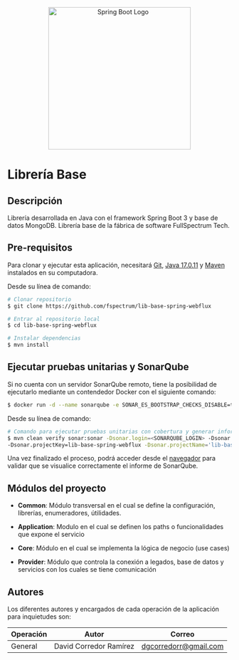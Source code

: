 <p align="center">
  <a href="https://spring.io/projects/spring-boot" target="blank"><img src="https://upload.wikimedia.org/wikipedia/commons/thumb/4/44/Spring_Framework_Logo_2018.svg/2560px-Spring_Framework_Logo_2018.svg.png" width="320" alt="Spring Boot Logo" /></a>
</p>

# **Librería Base**

## **Descripción**
Librería desarrollada en Java con el framework Spring Boot 3 y base de datos MongoDB. Librería base de la fábrica de software FullSpectrum Tech.

## **Pre-requisitos**
Para clonar y ejecutar esta aplicación, necesitará [Git](https://git-scm.com), [Java 17.0.11](https://www.oracle.com/java/technologies/javase/jdk17-archive-downloads.html) y [Maven](https://maven.apache.org/download.cgi) instalados en su computadora. 

Desde su línea de comando:

```bash
# Clonar repositorio
$ git clone https://github.com/fspectrum/lib-base-spring-webflux

# Entrar al repositorio local
$ cd lib-base-spring-webflux

# Instalar dependencias
$ mvn install
```

## **Ejecutar pruebas unitarias y SonarQube**

Si no cuenta con un servidor SonarQube remoto, tiene la posibilidad de ejecutarlo mediante un contendedor Docker con el siguiente comando:

```bash
$ docker run -d --name sonarqube -e SONAR_ES_BOOTSTRAP_CHECKS_DISABLE=true -p 9000:9000 sonarqube:latest
```

Desde su línea de comando:

```bash
# Comando para ejecutar pruebas unitarias con cobertura y generar informe herramienta SonarQube
$ mvn clean verify sonar:sonar -Dsonar.login=<SONARQUBE_LOGIN> -Dsonar.password=<SONARQUBE_PASSWORD>
-Dsonar.projectKey=lib-base-spring-webflux -Dsonar.projectName='lib-base-spring-webflux' -Dsonar.host.url=<SONARQUBE_URL>
```
Una vez finalizado el proceso, podrá acceder desde el [navegador](http://localhost:9000/projects?sort=name) para validar que se visualice correctamente el informe de SonarQube.

## **Módulos del proyecto**

- **Common**:
  Módulo transversal en el cual se define la configuración, librerías, enumeradores, útilidades.

- **Application**:
  Modulo en el cual se definen los paths o funcionalidades que expone el servicio

- **Core**:
  Módulo en el cual se implementa la lógica de negocio (use cases)

- **Provider**:
  Módulo que controla la conexión a legados, base de datos y servicios con los cuales se tiene comunicación

## **Autores**
Los diferentes autores y encargados de cada operación de la aplicación para inquietudes son:

| Operación             | Autor                  | Correo                    |
| --------------------- |------------------------|---------------------------|
| General               | David Corredor Ramírez | dgcorredorr@gmail.com |